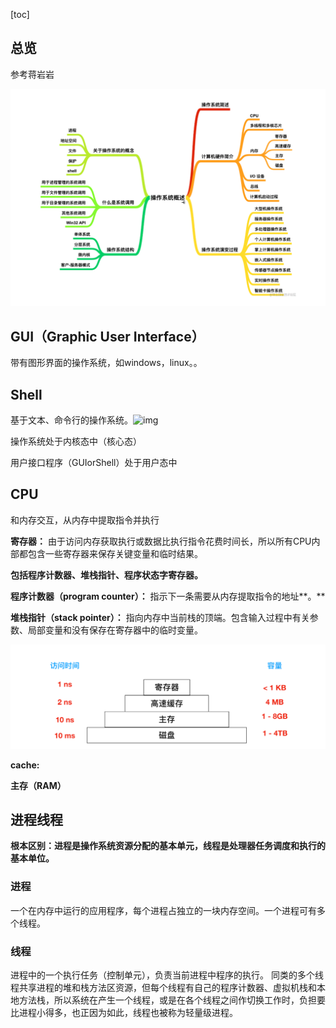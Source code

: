 [toc]

## 总览

参考蒋岩岩

![1675735488126](image/os/1675735488126.png)

## GUI（Graphic User Interface）

带有图形界面的操作系统，如windows，linux。。

## Shell

基于文本、命令行的操作系统。![img](https://p1-jj.byteimg.com/tos-cn-i-t2oaga2asx/gold-user-assets/2020/2/28/17089f3e3466a492~tplv-t2oaga2asx-zoom-in-crop-mark:4536:0:0:0.image)

操作系统处于内核态中（核心态）

用户接口程序（GUIorShell）处于用户态中

## CPU

和内存交互，从内存中提取指令并执行

**寄存器：** 由于访问内存获取执行或数据比执行指令花费时间长，所以所有CPU内部都包含一些寄存器来保存关键变量和临时结果。

**包括程序计数器、堆栈指针、程序状态字寄存器。**

**程序计数器（program counter）：** 指示下一条需要从内存提取指令的地址**。**

**堆栈指针（stack pointer）：** 指向内存中当前栈的顶端。包含输入过程中有关参数、局部变量和没有保存在寄存器中的临时变量。

![1675736444869](image/os/1675736444869.png)

**cache:**

**主存（RAM）**






## 进程线程
**根本区别：进程是操作系统资源分配的基本单元，线程是处理器任务调度和执行的基本单位。**

### 进程
一个在内存中运行的应用程序，每个进程占独立的一块内存空间。一个进程可有多个线程。


### 线程
进程中的一个执行任务（控制单元），负责当前进程中程序的执行。
同类的多个线程共享进程的堆和栈方法区资源，但每个线程有自己的程序计数器、虚拟机栈和本地方法栈，所以系统在产生一个线程，或是在各个线程之间作切换工作时，负担要比进程小得多，也正因为如此，线程也被称为轻量级进程。



























